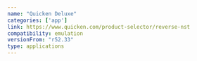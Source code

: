 ```yaml
---
name: "Quicken Deluxe"
categories: ['app']
link: https://www.quicken.com/product-selector/reverse-nst
compatibility: emulation
versionFrom: "r52.33"
type: applications
---
```


